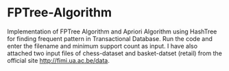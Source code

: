 # FPTree-Algorithm
Implementation of FPTree Algorithm and Apriori Algorithm using HashTree for finding frequent pattern in Transactional Database. Run the code and enter the filename 
and minimum support count as input. I have also attached two input files of chess-dataset and basket-datset (retail) from the official site http://fimi.ua.ac.be/data.
